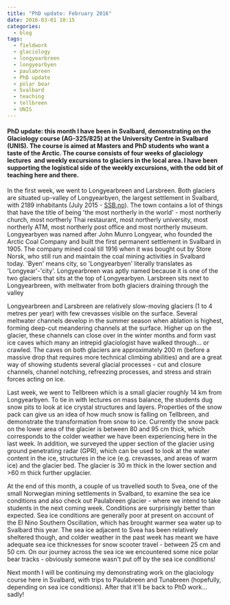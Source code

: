 ```yaml
---
title: "PhD update: February 2016"
date: 2016-03-01 10:15
categories:
  - blog
tags: 
  - fieldwork
  - glaciology
  - longyearbreen
  - longyearbyen
  - paulabreen
  - PhD update
  - polar bear
  - Svalbard
  - teaching
  - tellbreen
  - UNIS
---
```

<h4>PhD update: this month I have been in Svalbard, demonstrating on the Glaciology course (AG-325/825) at the University Centre in Svalbard (UNIS). The course is aimed at Masters and PhD students who want a taste of the Arctic. The course consists of four weeks of glaciology lectures  and weekly excursions to glaciers in the local area. I have been supporting the logistical side of the weekly excursions, with the odd bit of teaching here and there.</h4>

In the first week, we went to Longyearbreen and Larsbreen. Both glaciers are situated up-valley of Longyearbyen, the largest settlement in Svalbard, with 2189 inhabitants (July 2015 - <a href="http://www.ssb.no/en/befolkning/statistikker/befsvalbard/halvaar/2015-09-24" target="blank">SSB.no</a>). The town contains a lot of things that have the title of being 'the most northerly in the world' - most northerly church, most northerly Thai restaurant, most northerly university, most northerly ATM, most northerly post office and most northerly museum. Longyearbyen was named after John Munro Longyear, who founded the Arctic Coal Company and built the first permanent settlement in Svalbard in 1905. The company mined coal till 1916 when it was bought out by Store Norsk, who still run and maintain the coal mining activities in Svalbard today. 'Byen' means city, so 'Longyearbyen' literally translates as 'Longyear'-'city'. Longyearbreen was aptly named because it is one of the two glaciers that sits at the top of Longyearbyen. Larsbreen sits next to Longyearbreen, with meltwater from both glaciers draining through the valley

Longyearbreen and Larsbreen are relatively slow-moving glaciers (1 to 4 metres per year) with few crevasses visible on the surface. Several meltwater channels develop in the summer season when ablation is highest, forming deep-cut meandering channels at the surface. Higher up on the glacier, these channels can close over in the winter months and form vast ice caves which many an intrepid glaciologist have walked through... or crawled. The caves on both glaciers are approximately 200 m (before a massive drop that requires more technical climbing abilities) and are a great way of showing students several glacial processes - cut and closure channels, channel notching, refreezing processes, and stress and strain forces acting on ice.

Last week, we went to Tellbreen which is a small glacier roughly 14 km from Longyearbyen. To tie in with lectures on mass balance, the students dug snow pits to look at ice crystal structures and layers. Properties of the snow pack can give us an idea of how much snow is falling on Tellbreen, and demonstrate the transformation from snow to ice. Currently the snow pack on the lower area of the glacier is between 80 and 95 cm thick, which corresponds to the colder weather we have been experiencing here in the last week. In addition, we surveyed the upper section of the glacier using ground penetrating radar (GPR), which can be used to look at the water content in the ice, structures in the ice (e.g. crevasses, and areas of warm ice) and the glacier bed. The glacier is 30 m thick in the lower section and &gt;60 m thick further upglacier.

At the end of this month, a couple of us travelled south to Svea, one of the small Norwegian mining settlements in Svalbard, to examine the sea ice conditions and also check out Paulabreen glacier - where we intend to take students in the next coming week. Conditions are surprisingly better than expected. Sea ice conditions are generally poor at present on account of the El Nino Southern Oscillation, which has brought warmer sea water up to Svalbard this year. The sea ice adjacent to Svea has been relatively sheltered though, and colder weather in the past week has meant we have adequate sea ice thicknesses for snow scooter travel - between 25 cm and 50 cm. On our journey across the sea ice we encountered some nice polar bear tracks - obviously someone wasn't put off by the sea ice conditions!

Next month I will be continuing my demonstrating work on the glaciology course here in Svalbard, with trips to Paulabreen and Tunabreen (hopefully, depending on sea ice conditions). After that it'll be back to PhD work... sadly!
